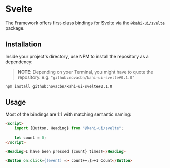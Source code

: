 # Svelte

The Framework offers first-class bindings for Svelte via the [`@kahi-ui/svelte`](https://github.com/novacbn/kahi-ui-svelte) package.

## Installation

Inside your project's directory, use NPM to install the repository as a dependency:

> **NOTE**: Depending on your Terminal, you might have to quote the repository. e.g. `"github:novacbn/kahi-ui-svelte#0.1.0"`

```sh
npm install github:novacbn/kahi-ui-svelte#0.1.0
```

## Usage

Most of the bindings are 1:1 with matching semantic naming:

```html
<script>
    import {Button, Heading} from "@kahi-ui/svelte";

    let count = 0;
</script>

<Heading>I have been pressed {count} times!</Heading>

<Button on:click={(event) => count++;}>+1 Count</Button>
```
